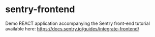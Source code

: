 # sentry-frontend
Demo REACT application accompanying the Sentry front-end tutorial available here: https://docs.sentry.io/guides/integrate-frontend/    
